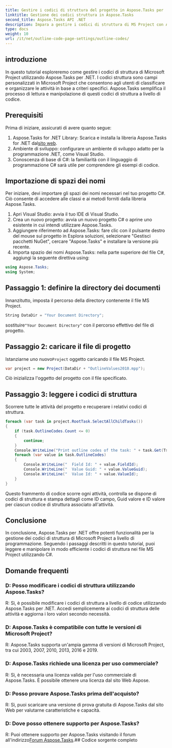 ```yaml
---
title: Gestire i codici di struttura del progetto in Aspose.Tasks per .NET
linktitle: Gestione dei codici struttura in Aspose.Tasks
second_title: Aspose.Tasks API .NET
description: Impara a gestire i codici di struttura di MS Project con Aspose.Tasks per .NET. Semplifica l'organizzazione del progetto senza sforzo.
type: docs
weight: 10
url: /it/net/outline-code-page-settings/outline-codes/
---
```

## introduzione
In questo tutorial esploreremo come gestire i codici di struttura di Microsoft Project utilizzando Aspose.Tasks per .NET. I codici struttura sono campi personalizzati in Microsoft Project che consentono agli utenti di classificare e organizzare le attività in base a criteri specifici. Aspose.Tasks semplifica il processo di lettura e manipolazione di questi codici di struttura a livello di codice.
## Prerequisiti
Prima di iniziare, assicurati di avere quanto segue:
1.  Aspose.Tasks for .NET Library: Scarica e installa la libreria Aspose.Tasks for .NET dal[sito web](https://releases.aspose.com/tasks/net/).
2. Ambiente di sviluppo: configurare un ambiente di sviluppo adatto per la programmazione .NET, come Visual Studio.
3. Conoscenza di base di C#: la familiarità con il linguaggio di programmazione C# sarà utile per comprendere gli esempi di codice.

## Importazione di spazi dei nomi
Per iniziare, devi importare gli spazi dei nomi necessari nel tuo progetto C#. Ciò consente di accedere alle classi e ai metodi forniti dalla libreria Aspose.Tasks.
1. Apri Visual Studio: avvia il tuo IDE di Visual Studio.
2. Crea un nuovo progetto: avvia un nuovo progetto C# o aprine uno esistente in cui intendi utilizzare Aspose.Tasks.
3. Aggiungere riferimento ad Aspose.Tasks: fare clic con il pulsante destro del mouse sul progetto in Esplora soluzioni, selezionare "Gestisci pacchetti NuGet", cercare "Aspose.Tasks" e installare la versione più recente.
4. Importa spazio dei nomi Aspose.Tasks: nella parte superiore del file C#, aggiungi la seguente direttiva using:
```csharp
using Aspose.Tasks;
using System;

```
## Passaggio 1: definire la directory dei documenti
Innanzitutto, imposta il percorso della directory contenente il file MS Project.
```csharp
String DataDir = "Your Document Directory";
```
 sostituire`"Your Document Directory"` con il percorso effettivo del file di progetto.
## Passaggio 2: caricare il file di progetto
 Istanziarne uno nuovo`Project` oggetto caricando il file MS Project.
```csharp
var project = new Project(DataDir + "OutlineValues2010.mpp");
```
Ciò inizializza l'oggetto del progetto con il file specificato.
## Passaggio 3: leggere i codici di struttura
Scorrere tutte le attività del progetto e recuperare i relativi codici di struttura.
```csharp
foreach (var task in project.RootTask.SelectAllChildTasks())
{
    if (task.OutlineCodes.Count <= 0)
    {
        continue;
    }
    Console.WriteLine("Print outline codes of the task: " + task.Get(Tsk.Name));
    foreach (var value in task.OutlineCodes)
    {
        Console.WriteLine("  Field Id: " + value.FieldId);
        Console.WriteLine("  Value Guid: " + value.ValueGuid);
        Console.WriteLine("  Value Id: " + value.ValueId);
    }
}
```
Questo frammento di codice scorre ogni attività, controlla se dispone di codici di struttura e stampa dettagli come ID campo, Guid valore e ID valore per ciascun codice di struttura associato all'attività.

## Conclusione
In conclusione, Aspose.Tasks per .NET offre potenti funzionalità per la gestione dei codici di struttura di Microsoft Project a livello di programmazione. Seguendo i passaggi descritti in questo tutorial, puoi leggere e manipolare in modo efficiente i codici di struttura nei file MS Project utilizzando C#.
## Domande frequenti
### D: Posso modificare i codici di struttura utilizzando Aspose.Tasks?
R: Sì, è possibile modificare i codici di struttura a livello di codice utilizzando Aspose.Tasks per .NET. Accedi semplicemente ai codici di struttura delle attività e aggiorna i loro valori secondo necessità.
### D: Aspose.Tasks è compatibile con tutte le versioni di Microsoft Project?
R: Aspose.Tasks supporta un'ampia gamma di versioni di Microsoft Project, tra cui 2003, 2007, 2010, 2013, 2016 e 2019.
### D: Aspose.Tasks richiede una licenza per uso commerciale?
R: Sì, è necessaria una licenza valida per l'uso commerciale di Aspose.Tasks. È possibile ottenere una licenza dal sito Web Aspose.
### D: Posso provare Aspose.Tasks prima dell'acquisto?
R: Sì, puoi scaricare una versione di prova gratuita di Aspose.Tasks dal sito Web per valutarne caratteristiche e capacità.
### D: Dove posso ottenere supporto per Aspose.Tasks?
 R: Puoi ottenere supporto per Aspose.Tasks visitando il forum all'indirizzo[Forum Aspose.Tasks](https://forum.aspose.com/c/tasks/15).## Codice sorgente completo